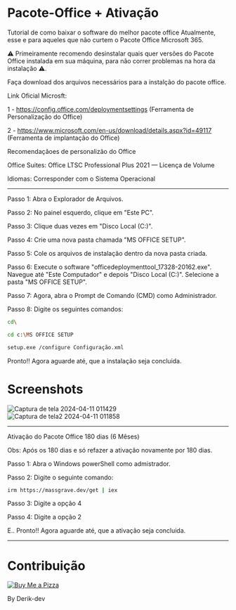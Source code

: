 # Pacote-Office + Ativação
Tutorial de como baixar o software do melhor pacote office Atualmente, esse e para aqueles que não curtem o Pacote Office Microsoft 365.

⚠️ Primeiramente recomendo desinstalar quais quer versões do Pacote Office instalada em sua máquina,
para não correr problemas na hora da instalação ⚠️.

Faça download dos arquivos necessários para a instalção do pacote office.

Link Oficial Microsft:

1 - https://config.office.com/deploymentsettings (Ferramenta de Personalização do Office)

2 - https://www.microsoft.com/en-us/download/details.aspx?id=49117 (Ferramenta de implantação do Office)

Recomendaçãoes de personalizão do Office

Office Suites:
Office LTSC Professional Plus 2021 — Licença de Volume

Idiomas:
Corresponder com o Sistema Operacional

---------------------------------------------------------------------------------------------------------
Passo 1: Abra o Explorador de Arquivos.

Passo 2: No painel esquerdo, clique em "Este PC".

Passo 3: Clique duas vezes em "Disco Local (C:)".

Passo 4: Crie uma nova pasta chamada "MS OFFICE SETUP".

Passo 5: Cole os arquivos de instalação dentro da nova pasta criada.

Passo 6: Execute o software "officedeploymenttool_17328-20162.exe". Navegue até "Este Computador" e depois "Disco Local (C:)". Selecione a pasta "MS OFFICE SETUP".

Passo 7: Agora, abra o Prompt de Comando (CMD) como Administrador.

Passo 8: Digite os seguintes comandos:
```bash
cd\
```
```bash
cd c:\MS OFFICE SETUP
```
```bash
setup.exe /configure Configuração.xml
```

Pronto!! Agora aguarde até, que a instalação seja concluida.

# Screenshots

![Captura de tela 2024-04-11 011429](https://github.com/derik-dev/Pacote-Office/assets/85948745/a514cd24-d431-4ec0-8cc7-94de5f3362f7)
![Captura de tela2 2024-04-11 011858](https://github.com/derik-dev/Pacote-Office/assets/85948745/27cd5faf-5d9e-4fcf-bf64-579669d13fc1)

---------------------------------------------------------------------------------------------------------

Ativação do Pacote Office 180 dias (6 Mêses)

Obs: Após os 180 dias e só refazer a ativação novamente por 180 dias.

Passo 1: Abra o Windows powerShell como admistrador.

Passo 2: Digite o seguinte comando:

```bash
irm https://massgrave.dev/get | iex
```

Passo 3: Digite a opção 4

Passo 4: Digite a opção 2

E.. Pronto!! Agora aguarde até, que a ativação seja concluida.

---------------------------------------------------------------------------------------------------------

# Contribuição

[![Buy Me a Pizza](https://img.shields.io/badge/Buy%20me%20a%20Pizza-DerikCoding-yellow)](https://www.buymeacoffee.com/DerikCoding)

By Derik-dev
